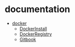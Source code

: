# documentation


* [docker](docker/README.MD)
    * [DockerInstall](docker/DockerInstall.MD)
    * [DockerRegistry](docker/DockerRegistry.MD)
    * [Gitbook](docker/Gitbook.Md)

